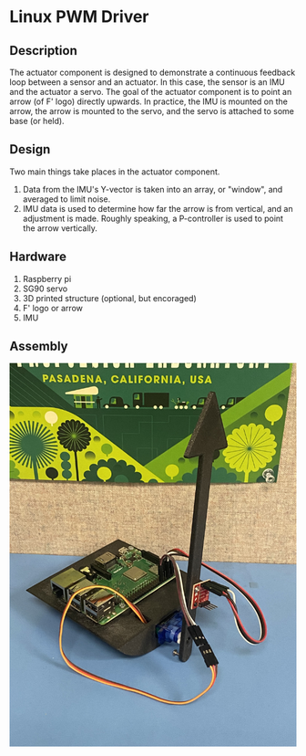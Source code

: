# Linux PWM Driver

## Description 

The actuator component is designed to demonstrate a
continuous feedback loop between a sensor and 
an actuator. In this case, the sensor is an IMU
and the actuator a servo. The goal of the actuator 
component is to point an arrow (of F' logo) directly upwards.
In practice, the IMU is mounted on the arrow, the arrow 
is mounted to the servo, and the servo is attached to 
some base (or held).


## Design  

Two main things take places in the actuator component.
1. Data from the IMU's Y-vector is taken into an array,
or "window", and averaged to limit noise.
2. IMU data is used to determine how far the arrow is 
from vertical, and an adjustment is made. Roughly speaking,
a P-controller is used to point the arrow vertically. 

## Hardware
1. Raspberry pi
2. SG90 servo 
3. 3D printed structure (optional, but encoraged)
4. F' logo or arrow
5. IMU 

## Assembly

![Body](docs/Actuator_Images/body_1.jpeg)

